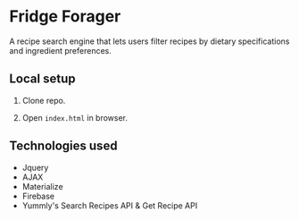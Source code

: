 # Fridge Forager
A recipe search engine that lets users filter recipes by dietary specifications and ingredient preferences.

## Local setup
1. Clone repo.

2. Open ```index.html``` in browser.

## Technologies used
- Jquery
- AJAX
- Materialize
- Firebase
- Yummly's Search Recipes API & Get Recipe API
